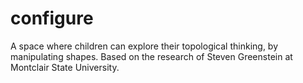 # configure
A space where children can explore their topological thinking, by manipulating shapes.
Based on the research of Steven Greenstein at Montclair State University.
